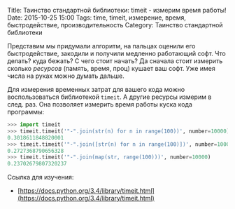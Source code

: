 Title: Таинство стандартной библиотеки: timeit - измерим время работы!
Date: 2015-10-25 15:00
Tags: time, timeit, измерение, время, быстродействие, производительность
Category: Таинство стандартной библиотеки

Представим мы придумали алгоритм, на пальцах оценили его быстродействие, закодили и получили медленно работающий софт.
Что делать? куда бежать? С чего стоит начать?
Да сначала стоит измерить сколько _ресурсов_ (память, время, проц) кушает ваш софт. Уже имея числа на руках можно думать дальше.

Для измерения временных затрат для вашего кода можно воспользоваться библиотекой ```timeit```. А другие ресурсы измерим в след. раз.
Она позволяет измерить время работы куска кода программы:

```python
>>> import timeit
>>> timeit.timeit('"-".join(str(n) for n in range(100))', number=10000)
0.3018611848820001
>>> timeit.timeit('"-".join([str(n) for n in range(100)])', number=10000)
0.2727368790656328
>>> timeit.timeit('"-".join(map(str, range(100)))', number=10000)
0.23702679807320237
```

Ссылка для изучения:

- [https://docs.python.org/3.4/library/timeit.html](https://docs.python.org/3.4/library/timeit.html)